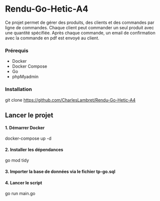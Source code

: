 # Rendu-Go-Hetic-A4
Ce projet permet de gérer des produits, des clients et des commandes par ligne de commandes. Chaque client peut commander un seul produit avec une quantité spécifiée. Après chaque commande, un email de confirmation avec la commande en pdf est envoyé au client.

### Prérequis
-   Docker
-   Docker Compose
-   Go 
-   phpMyadmin

### Installation

git clone https://github.com/CharlesLambret/Rendu-Go-Hetic-A4

## Lancer le projet 

#### 1. Démarrer Docker 
docker-compose up -d

#### 2. Installer les dépendances
go mod tidy

#### 3. Importer la base de données via le fichier tp-go.sql

#### 4. Lancer le script 

go run main.go 


